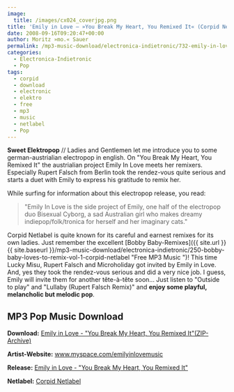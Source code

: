 ```yaml
---
image:
  title: /images/cx024_coverjpg.png
title: 'Emily in Love – »You Break My Heart, You Remixed It« (Corpid Netlabel)'
date: 2008-09-16T09:20:47+00:00
author: Moritz »mo.« Sauer
permalink: /mp3-music-download/electronica-indietronic/732-emily-in-love-you-break-my-heart-you-remixed-it-corpid-netlabel
categories:
  - Electronica-Indietronic
  - Pop
tags:
  - corpid
  - download
  - electronic
  - elektro
  - free
  - mp3
  - music
  - netlabel
  - Pop
---
```

**Sweet Elektropop** // Ladies and Gentlemen let me introduce you to some german-austrialian electropop in english. On "You Break My Heart, You Remixed It" the austrialian project Emily In Love meets her remixers. Especially Rupert Falsch from Berlin took the rendez-vous quite serious and starts a duet with Emily to express his gratitude to remix her.
  
<!--more-->

<!--adsense-->

While surfing for information about this electropop release, you read:

> "Emily In Love is the side project of Emily, one half of the electropop duo Bisexual Cyborg, a sad Australian girl who makes dreamy indiepop/folk/tronica for herself and her imaginary cats."

Corpid Netlabel is quite known for its careful and earnest remixes for its own ladies. Just remember the excellent [Bobby Baby-Remixes]({{ site.url }}{{ site.baseurl }}/mp3-music-download/electronica-indietronic/250-bobby-baby-loves-to-remix-vol-1-corpid-netlabel "Free MP3 Music ")! This time Lucky Misu, Rupert Falsch and Microholiday got invited by Emily in Love. And, yes they took the rendez-vous serious and did a very nice job. I guess, Emily will invite them for another tête-à-tête soon... Just listen to "Outside to play" and "Lullaby (Rupert Falsch Remix)" and **enjoy some playful, melancholic but melodic pop**.

## MP3 Pop Music Download

**Download:** <a href="http://ia311233.us.archive.org/1/items/corpidex024a/corpidex024a_vbr_mp3.zip" target="_blank">Emily in Love - "You Break My Heart, You Remixed It"(ZIP-Archive)</a>
  
**Artist-Website:** <a href="http://www.myspace.com/emilyinlovemusic" target="_blank">www.myspace.com/emilyinlovemusic</a>
  
**Release:** <a href="http://www.corpid-label.de/releases/cx024/cx024.htm" target="_blank">Emily in Love - "You Break My Heart, You Remixed It"</a>
  
**Netlabel:** <a href="http://www.corpid-label.de" target="_blank">Corpid Netlabel</a>